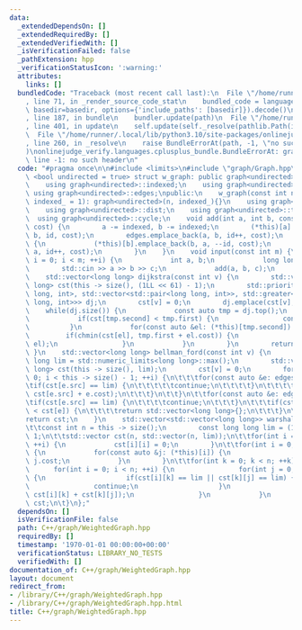 ```yaml
---
data:
  _extendedDependsOn: []
  _extendedRequiredBy: []
  _extendedVerifiedWith: []
  _isVerificationFailed: false
  _pathExtension: hpp
  _verificationStatusIcon: ':warning:'
  attributes:
    links: []
  bundledCode: "Traceback (most recent call last):\n  File \"/home/runner/.local/lib/python3.10/site-packages/onlinejudge_verify/documentation/build.py\"\
    , line 71, in _render_source_code_stat\n    bundled_code = language.bundle(stat.path,\
    \ basedir=basedir, options={'include_paths': [basedir]}).decode()\n  File \"/home/runner/.local/lib/python3.10/site-packages/onlinejudge_verify/languages/cplusplus.py\"\
    , line 187, in bundle\n    bundler.update(path)\n  File \"/home/runner/.local/lib/python3.10/site-packages/onlinejudge_verify/languages/cplusplus_bundle.py\"\
    , line 401, in update\n    self.update(self._resolve(pathlib.Path(included), included_from=path))\n\
    \  File \"/home/runner/.local/lib/python3.10/site-packages/onlinejudge_verify/languages/cplusplus_bundle.py\"\
    , line 260, in _resolve\n    raise BundleErrorAt(path, -1, \"no such header\"\
    )\nonlinejudge_verify.languages.cplusplus_bundle.BundleErrorAt: graph/Graph.hpp:\
    \ line -1: no such header\n"
  code: "#pragma once\n\n#include <limits>\n#include \"graph/Graph.hpp\"\ntemplate\
    \ <bool undirected = true> struct w_graph: public graph<undirected> {\nprivate:\n\
    \    using graph<undirected>::indexed;\n    using graph<undirected>::id;\n   \
    \ using graph<undirected>::edges;\npublic:\n    w_graph(const int n, const int\
    \ indexed_ = 1): graph<undirected>(n, indexed_){}\n    using graph<undirected>::all_dist;\n\
    \    using graph<undirected>::dist;\n    using graph<undirected>::t_sort;\n  \
    \  using graph<undirected>::cycle;\n    void add(int a, int b, const long long\
    \ cost) {\n        a -= indexed, b -= indexed;\n        (*this)[a].emplace_back(a,\
    \ b, id, cost);\n        edges.emplace_back(a, b, id++, cost);\n        if(undirected)\
    \ {\n            (*this)[b].emplace_back(b, a, --id, cost);\n            edges.emplace_back(b,\
    \ a, id++, cost);\n        }\n    }\n    void input(const int m) {\n        for(int\
    \ i = 0; i < m; ++i) {\n            int a, b;\n            long long c;\n    \
    \        std::cin >> a >> b >> c;\n            add(a, b, c);\n        }\n    }\n\
    \    std::vector<long long> dijkstra(const int v) {\n        std::vector<long\
    \ long> cst(this -> size(), (1LL << 61) - 1);\n        std::priority_queue<std::pair<long\
    \ long, int>, std::vector<std::pair<long long, int>>, std::greater<std::pair<long\
    \ long, int>>> dj;\n        cst[v] = 0;\n        dj.emplace(cst[v], v);\n    \
    \    while(dj.size()) {\n            const auto tmp = dj.top();\n            dj.pop();\n\
    \            if(cst[tmp.second] < tmp.first) {\n                continue;\n  \
    \          }\n            for(const auto &el: (*this)[tmp.second]) {\n       \
    \         if(chmin(cst[el], tmp.first + el.cost)) {\n                    dj.emplace(cst[el],\
    \ el);\n                }\n            }\n        }\n        return cst;\n   \
    \ }\n    std::vector<long long> bellman_ford(const int v) {\n        const long\
    \ long lim = std::numeric_limits<long long>::max();\n        std::vector<long\
    \ long> cst(this -> size(), lim);\n        cst[v] = 0;\n        for(size_t i =\
    \ 0; i < this -> size() - 1; ++i) {\n\t\t\tfor(const auto &e: edges) {\n\t\t\t\
    \tif(cst[e.src] == lim) {\n\t\t\t\t\tcontinue;\n\t\t\t\t}\n\t\t\t\tchmin(cst[e],\
    \ cst[e.src] + e.cost);\n\t\t\t}\n\t\t}\n\t\tfor(const auto &e: edges) {\n\t\t\
    \tif(cst[e.src] == lim) {\n\t\t\t\tcontinue;\n\t\t\t}\n\t\t\tif(cst[e.src] + e.cost\
    \ < cst[e]) {\n\t\t\t\treturn std::vector<long long>{};\n\t\t\t}\n\t\t}\n\t\t\
    return cst;\n    }\n    std::vector<std::vector<long long>> warshall_floyd() {\n\
    \t\tconst int n = this -> size();\n        const long long lim = (1LL << 61) -\
    \ 1;\n\t\tstd::vector cst(n, std::vector(n, lim));\n\t\tfor(int i = 0; i < n;\
    \ ++i) {\n            cst[i][i] = 0;\n        }\n\t\tfor(int i = 0; i < n; ++i)\
    \ {\n            for(const auto &j: (*this)[i]) {\n                cst[i][j] =\
    \ j.cost;\n            }\n        }\n\t\tfor(int k = 0; k < n; ++k) {\n      \
    \      for(int i = 0; i < n; ++i) {\n                for(int j = 0; j < n; ++j)\
    \ {\n                    if(cst[i][k] == lim || cst[k][j] == lim) {\n        \
    \                continue;\n                    }\n                    chmin(cst[i][j],\
    \ cst[i][k] + cst[k][j]);\n                }\n            }\n        }\n\t\treturn\
    \ cst;\n\t}\n};"
  dependsOn: []
  isVerificationFile: false
  path: C++/graph/WeightedGraph.hpp
  requiredBy: []
  timestamp: '1970-01-01 00:00:00+00:00'
  verificationStatus: LIBRARY_NO_TESTS
  verifiedWith: []
documentation_of: C++/graph/WeightedGraph.hpp
layout: document
redirect_from:
- /library/C++/graph/WeightedGraph.hpp
- /library/C++/graph/WeightedGraph.hpp.html
title: C++/graph/WeightedGraph.hpp
---
```

